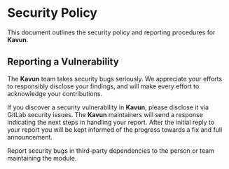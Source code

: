 # Security Policy

This document outlines the security policy and reporting procedures for **Kavun**.

## Reporting a Vulnerability

The **Kavun** team takes security bugs seriously. We appreciate your efforts to responsibly disclose your findings, and will make every effort to acknowledge your contributions.

If you discover a security vulnerability in **Kavun**, please disclose it via GitLab security issues. The **Kavun** maintainers will send a response indicating the next steps in handling your report. After the initial reply to your report you will be kept informed of the progress towards a fix and full announcement.

Report security bugs in third-party dependencies to the person or team maintaining the module.
